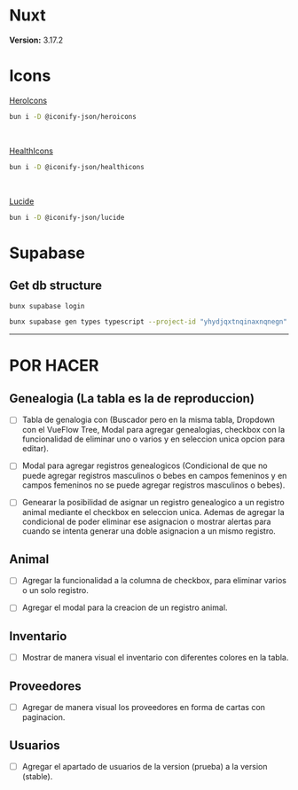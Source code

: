 # Nuxt

**Version:** 3.17.2

# Icons

[HeroIcons](https://icon-sets.iconify.design/heroicons/)

```bash
bun i -D @iconify-json/heroicons
```

<br>

[HealthIcons](https://icon-sets.iconify.design/healthicons/)

```bash
bun i -D @iconify-json/healthicons
```

<br>

[Lucide](https://icon-sets.iconify.design/lucide/)

```bash
bun i -D @iconify-json/lucide
```

# Supabase

## Get db structure

```bash
bunx supabase login
```

```bash
bunx supabase gen types typescript --project-id "yhydjqxtnqinaxnqnegn" --schema public > types/supabase.ts
```

---

# POR HACER

## Genealogia (La tabla es la de reproduccion)

- [ ] Tabla de genalogia con (Buscador pero en la misma tabla, Dropdown con el VueFlow Tree, Modal para agregar genealogias, checkbox con la funcionalidad de eliminar uno o varios y en seleccion unica opcion para editar).

- [ ] Modal para agregar registros genealogicos (Condicional de que no puede agregar registros masculinos o bebes en campos femeninos y en campos femeninos no se puede agregar registros masculinos o bebes).

- [ ] Genearar la posibilidad de asignar un registro genealogico a un registro animal mediante el checkbox en seleccion unica. Ademas de agregar la condicional de poder eliminar ese asignacion o mostrar alertas para cuando se intenta generar una doble asignacion a un mismo registro.

## Animal

- [ ] Agregar la funcionalidad a la columna de checkbox, para eliminar varios o un solo registro.

- [ ] Agregar el modal para la creacion de un registro animal.

## Inventario

- [ ] Mostrar de manera visual el inventario con diferentes colores en la tabla.

## Proveedores

- [ ] Agregar de manera visual los proveedores en forma de cartas con paginacion.

## Usuarios

- [ ] Agregar el apartado de usuarios de la version (prueba) a la version (stable).
